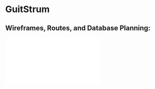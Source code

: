 # GuitStrum



## Wireframes, Routes, and Database Planning:

![PlanningScans](/img/planningScans.pdf)



<!-- ## Getting Started -->
